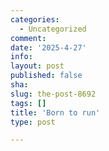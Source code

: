 ```yaml
---
categories:
  - Uncategorized
comment: 
date: '2025-4-27'
info: 
layout: post
published: false
sha: 
slug: the-post-8692
tags: []
title: 'Born to run'
type: post

---
```


